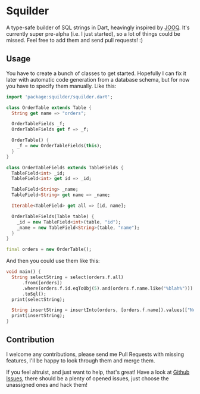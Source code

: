 # Squilder

A type-safe builder of SQL strings in Dart, heavingly inspired by [JOOQ](http://www.jooq.org/).
It's currently super pre-alpha (i.e. I just started), so a lot of things could be missed.
Feel free to add them and send pull requests! :)

## Usage

You have to create a bunch of classes to get started. Hopefully I can fix it later with automatic code generation
from a database schema, but for now you have to specify them manually. Like this:

```dart
import 'package:squilder/squilder.dart';

class OrderTable extends Table {
  String get name => "orders";

  OrderTableFields _f;
  OrderTableFields get f => _f;

  OrderTable() {
    _f = new OrderTableFields(this);
  }
}

class OrderTableFields extends TableFields {
  TableField<int> _id;
  TableField<int> get id => _id;

  TableField<String> _name;
  TableField<String> get name => _name;

  Iterable<TableField> get all => [id, name];

  OrderTableFields(Table table) {
    _id = new TableField<int>(table, "id");
    _name = new TableField<String>(table, "name");
  }
}

final orders = new OrderTable();
```

And then you could use them like this:


```dart
void main() {
  String selectString = select(orders.f.all)
      .from([orders])
      .where(orders.f.id.eqToObj(5).and(orders.f.name.like("%blah%")))
      .toSql();
  print(selectString);

  String insertString = insertInto(orders, [orders.f.name]).values(["New one"]).toSql();
  print(insertString);
}
```

## Contribution

I welcome any contributions, please send me Pull Requests with missing features,
I'll be happy to look through them and merge them.

If you feel altruist, and just want to help, that's great! Have a look at
[Github Issues](https://github.com/astashov/squilder/issues), there should be a plenty of opened issues,
just choose the unassigned ones and hack them!




